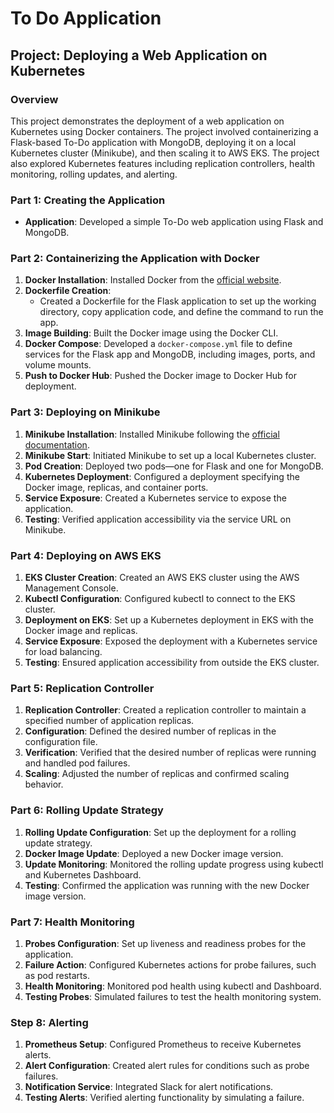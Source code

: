 # To Do Application
## Project: Deploying a Web Application on Kubernetes

### Overview
This project demonstrates the deployment of a web application on Kubernetes using Docker containers. The project involved containerizing a Flask-based To-Do application with MongoDB, deploying it on a local Kubernetes cluster (Minikube), and then scaling it to AWS EKS. The project also explored Kubernetes features including replication controllers, health monitoring, rolling updates, and alerting.

### Part 1: Creating the Application
- **Application**: Developed a simple To-Do web application using Flask and MongoDB.

### Part 2: Containerizing the Application with Docker
1. **Docker Installation**: Installed Docker from the [official website](https://www.docker.com/get-started).
2. **Dockerfile Creation**: 
   - Created a Dockerfile for the Flask application to set up the working directory, copy application code, and define the command to run the app.
3. **Image Building**: Built the Docker image using the Docker CLI.
4. **Docker Compose**: Developed a `docker-compose.yml` file to define services for the Flask app and MongoDB, including images, ports, and volume mounts.
5. **Push to Docker Hub**: Pushed the Docker image to Docker Hub for deployment.

### Part 3: Deploying on Minikube
1. **Minikube Installation**: Installed Minikube following the [official documentation](https://minikube.sigs.k8s.io/docs/start/).
2. **Minikube Start**: Initiated Minikube to set up a local Kubernetes cluster.
3. **Pod Creation**: Deployed two pods—one for Flask and one for MongoDB.
4. **Kubernetes Deployment**: Configured a deployment specifying the Docker image, replicas, and container ports.
5. **Service Exposure**: Created a Kubernetes service to expose the application.
6. **Testing**: Verified application accessibility via the service URL on Minikube.

### Part 4: Deploying on AWS EKS
1. **EKS Cluster Creation**: Created an AWS EKS cluster using the AWS Management Console.
2. **Kubectl Configuration**: Configured kubectl to connect to the EKS cluster.
3. **Deployment on EKS**: Set up a Kubernetes deployment in EKS with the Docker image and replicas.
4. **Service Exposure**: Exposed the deployment with a Kubernetes service for load balancing.
5. **Testing**: Ensured application accessibility from outside the EKS cluster.

### Part 5: Replication Controller
1. **Replication Controller**: Created a replication controller to maintain a specified number of application replicas.
2. **Configuration**: Defined the desired number of replicas in the configuration file.
3. **Verification**: Verified that the desired number of replicas were running and handled pod failures.
4. **Scaling**: Adjusted the number of replicas and confirmed scaling behavior.

### Part 6: Rolling Update Strategy
1. **Rolling Update Configuration**: Set up the deployment for a rolling update strategy.
2. **Docker Image Update**: Deployed a new Docker image version.
3. **Update Monitoring**: Monitored the rolling update progress using kubectl and Kubernetes Dashboard.
4. **Testing**: Confirmed the application was running with the new Docker image version.

### Part 7: Health Monitoring
1. **Probes Configuration**: Set up liveness and readiness probes for the application.
2. **Failure Action**: Configured Kubernetes actions for probe failures, such as pod restarts.
3. **Health Monitoring**: Monitored pod health using kubectl and Dashboard.
4. **Testing Probes**: Simulated failures to test the health monitoring system.

### Step 8: Alerting 
1. **Prometheus Setup**: Configured Prometheus to receive Kubernetes alerts.
2. **Alert Configuration**: Created alert rules for conditions such as probe failures.
3. **Notification Service**: Integrated Slack for alert notifications.
4. **Testing Alerts**: Verified alerting functionality by simulating a failure.
